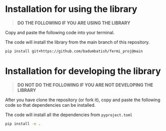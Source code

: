 # Installation for using the library
> <b> DO THE FOLLOWING IF YOU ARE USING THE LIBRARY </b>

Copy and paste the following code into your terminal.

The code will install the library from the main branch of this repository.
```bash
pip install git+https://github.com/badumbatish/fermi_proj@main
```


# Installation for developing the library
> <b> DO NOT DO THE FOLLOWING IF YOU ARE NOT DEVELOPING THE LIBRARY </b>

After you have clone the repository (or fork it), copy and paste the following code so 
that dependencies can be installed.


The code will install all the dependencies from `pyproject.toml`
```bash
pip install -e .

```
